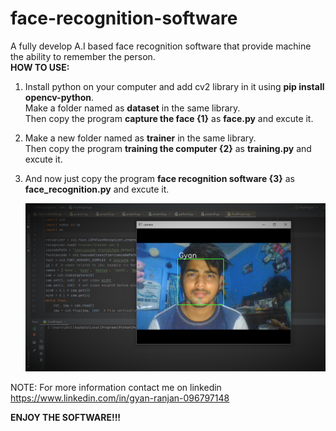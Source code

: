# face-recognition-software
A fully develop A.I based face recognition software that provide machine the ability to remember the person.  
**HOW TO USE:** 

1) Install python on your computer and add cv2 library in it using **pip install opencv-python**.     
   Make a folder named as **dataset** in the same library.    
   Then copy the program **capture the face {1}** as **face.py** and excute it. 

2) Make a new folder named as **trainer** in the same library.    
   Then copy the program **training the computer {2}** as **training.py** and excute it. 

3) And now just copy the program **face recognition software {3}** as **face_recognition.py** and excute it.

   ![alt-text](https://github.com/rgyan619/face-recognition-software/blob/master/me.png)

NOTE: For more information contact me on linkedin https://www.linkedin.com/in/gyan-ranjan-096797148 
    
  **ENJOY THE SOFTWARE!!!**
